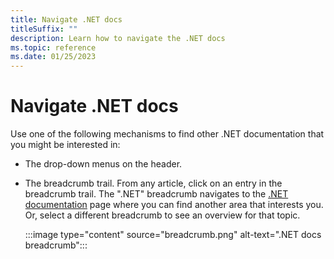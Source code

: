 ```yaml
---
title: Navigate .NET docs
titleSuffix: ""
description: Learn how to navigate the .NET docs
ms.topic: reference
ms.date: 01/25/2023
---
```

# Navigate .NET docs

Use one of the following mechanisms to find other .NET documentation that you might be interested in:

- The drop-down menus on the header.

  <!--Add header image here once the new drop-down is added.-->

- The breadcrumb trail. From any article, click on an entry in the breadcrumb trail. The ".NET" breadcrumb navigates to the [.NET documentation](../index.yml) page where you can find another area that interests you. Or, select a different breadcrumb to see an overview for that topic.

  :::image type="content" source="breadcrumb.png" alt-text=".NET docs breadcrumb":::
